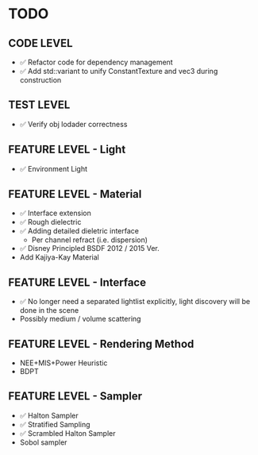 # TODO

## CODE LEVEL
* ✅ Refactor code for dependency management
* ✅ Add std::variant to unify ConstantTexture and vec3 during construction

## TEST LEVEL
* ✅ Verify obj lodader correctness

## FEATURE LEVEL - Light
* ✅ Environment Light

## FEATURE LEVEL - Material
* ✅ Interface extension
* ✅ Rough dielectric
* ✅ Adding detailed dieletric interface
   * Per channel refract (i.e. dispersion)
* ✅ Disney Principled BSDF 2012 / 2015 Ver.
* Add Kajiya-Kay Material

## FEATURE LEVEL - Interface
* ✅ No longer need a separated lightlist explicitly, light discovery will be done in the scene
* Possibly medium / volume scattering

## FEATURE LEVEL - Rendering Method
* NEE+MIS+Power Heuristic
* BDPT

## FEATURE LEVEL - Sampler
* ✅ Halton Sampler
* ✅ Stratified Sampling
* ✅ Scrambled Halton Sampler
* Sobol sampler